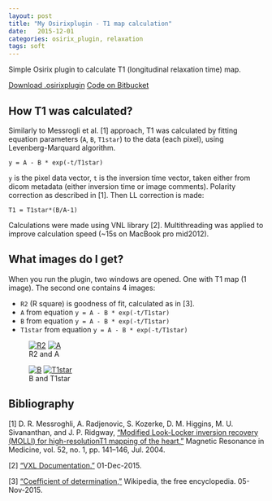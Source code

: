 ```yaml
---
layout: post
title: "My Osirixplugin - T1 map calculation"
date:   2015-12-01
categories: osirix_plugin, relaxation
tags: soft
---
```



Simple Osirix plugin to calculate T1 (longitudinal relaxation time) map.

<div markdown="0">
<a href="https://bitbucket.org/kwerys/mrheartt1/downloads/MRHeartT1.osirixplugin.zip" class="btn btn-success">Download .osirixplugin</a>
<a href="https://kwerys@bitbucket.org/kwerys/mrheartt1.git" class="btn btn-info">Code on Bitbucket</a>
</div>

## How T1 was calculated?

Similarly to Messrogli et al. [1] approach, T1 was calculated by fitting equation parameters (``A``, ``B``, ``T1star``) to the data (each pixel), using Levenberg-Marquard algorithm.

``y = A - B * exp(-t/T1star)``

``y`` is the pixel data vector, ``t`` is the inversion time vector, taken either from dicom metadata (either inversion time or image comments). Polarity correction as described in [1]. Then LL correction is made:

``T1 = T1star*(B/A-1)``

Calculations were made using VNL library [2]. Multithreading was applied to improve calculation speed (~15s on MacBook pro mid2012).

## What images do I get?

When you run the plugin, two windows are opened. One with T1 map (1 image). The second one contains 4 images:

* ``R2`` (R square) is goodness of fit, calculated as in [3].
* ``A`` from equation ``y = A - B * exp(-t/T1star)``
* ``B`` from equation ``y = A - B * exp(-t/T1star)``
* ``T1star`` from equation ``y = A - B * exp(-t/T1star)``


<figure class="half">
  <a href="{{ site.url }}/images/MRHeartT1/R2.jpg"><img src="{{ site.url }}/images/MRHeartT1/R2.jpg" alt="R2"></a>
  <a href="{{ site.url }}/images/MRHeartT1/A.jpg"><img src="{{ site.url }}/images/MRHeartT1/A.jpg" alt="A"></a>
  <figcaption>R2 and A</figcaption>
</figure>
<figure class="half">
  <a href="{{ site.url }}/images/MRHeartT1/B.jpg"><img src="{{ site.url }}//images/MRHeartT1/B.jpg" alt="B"></a>
  <a href="{{ site.url }}/images/MRHeartT1/T1star.jpg"><img src="{{ site.url }}//images/MRHeartT1/T1star.jpg" alt="T1star"></a>
  <figcaption>B and T1star</figcaption>
</figure>

## Bibliography

[1] D. R. Messroghli, A. Radjenovic, S. Kozerke, D. M. Higgins, M. U. Sivananthan, and J. P. Ridgway, [“Modified Look-Locker inversion recovery (MOLLI) for high-resolutionT1 mapping of the heart,”](http://www.ncbi.nlm.nih.gov/pubmed/15236377) Magnetic Resonance in Medicine, vol. 52, no. 1, pp. 141–146, Jul. 2004.

[2] [“VXL Documentation.”](http://public.kitware.com/vxl/doc/release/) 01-Dec-2015.

[3] [“Coefficient of determination,”](https://en.wikipedia.org/wiki/Coefficient_of_determination) Wikipedia, the free encyclopedia. 05-Nov-2015.
